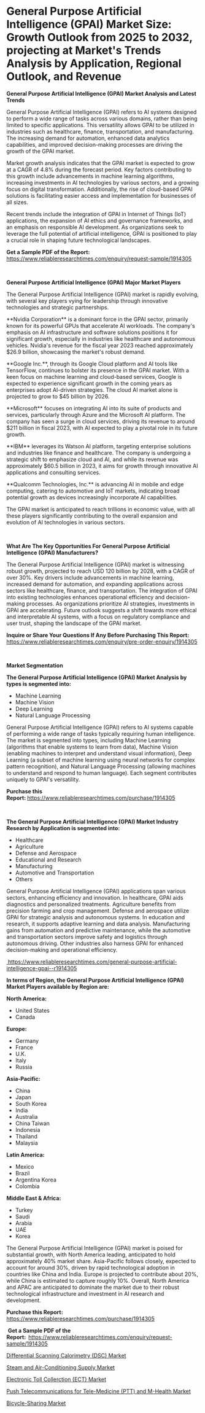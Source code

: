 <p><h1>General Purpose Artificial Intelligence (GPAI) Market Size: Growth Outlook from 2025 to 2032, projecting at Market's Trends Analysis by Application, Regional Outlook, and Revenue</h1></p><p><strong>General Purpose Artificial Intelligence (GPAI) Market Analysis and Latest Trends</strong></p>
<p><p>General Purpose Artificial Intelligence (GPAI) refers to AI systems designed to perform a wide range of tasks across various domains, rather than being limited to specific applications. This versatility allows GPAI to be utilized in industries such as healthcare, finance, transportation, and manufacturing. The increasing demand for automation, enhanced data analytics capabilities, and improved decision-making processes are driving the growth of the GPAI market.</p><p>Market growth analysis indicates that the GPAI market is expected to grow at a CAGR of 4.8% during the forecast period. Key factors contributing to this growth include advancements in machine learning algorithms, increasing investments in AI technologies by various sectors, and a growing focus on digital transformation. Additionally, the rise of cloud-based GPAI solutions is facilitating easier access and implementation for businesses of all sizes.</p><p>Recent trends include the integration of GPAI in Internet of Things (IoT) applications, the expansion of AI ethics and governance frameworks, and an emphasis on responsible AI development. As organizations seek to leverage the full potential of artificial intelligence, GPAI is positioned to play a crucial role in shaping future technological landscapes.</p></p>
<p><strong>Get a Sample PDF of the Report:&nbsp;</strong> <a href="https://www.reliableresearchtimes.com/enquiry/request-sample/1914305?utm_campaign=2196&utm_medium=2&utm_source=Github&utm_content=ia&utm_term=11032025&utm_id=general-purpose-artificial-intelligence-gpai">https://www.reliableresearchtimes.com/enquiry/request-sample/1914305</a></p>
<p>&nbsp;</p>
<p><strong>General Purpose Artificial Intelligence (GPAI) Major Market Players</strong></p>
<p><p>The General Purpose Artificial Intelligence (GPAI) market is rapidly evolving, with several key players vying for leadership through innovative technologies and strategic partnerships.</p><p>**Nvidia Corporation** is a dominant force in the GPAI sector, primarily known for its powerful GPUs that accelerate AI workloads. The company's emphasis on AI infrastructure and software solutions positions it for significant growth, especially in industries like healthcare and autonomous vehicles. Nvidia's revenue for the fiscal year 2023 reached approximately $26.9 billion, showcasing the market's robust demand.</p><p>**Google Inc.**, through its Google Cloud platform and AI tools like TensorFlow, continues to bolster its presence in the GPAI market. With a keen focus on machine learning and cloud-based services, Google is expected to experience significant growth in the coming years as enterprises adopt AI-driven strategies. The cloud AI market alone is projected to grow to $45 billion by 2026.</p><p>**Microsoft** focuses on integrating AI into its suite of products and services, particularly through Azure and the Microsoft AI platform. The company has seen a surge in cloud services, driving its revenue to around $211 billion in fiscal 2023, with AI expected to play a pivotal role in its future growth.</p><p>**IBM** leverages its Watson AI platform, targeting enterprise solutions and industries like finance and healthcare. The company is undergoing a strategic shift to emphasize cloud and AI, and while its revenue was approximately $60.5 billion in 2023, it aims for growth through innovative AI applications and consulting services.</p><p>**Qualcomm Technologies, Inc.** is advancing AI in mobile and edge computing, catering to automotive and IoT markets, indicating broad potential growth as devices increasingly incorporate AI capabilities.</p><p>The GPAI market is anticipated to reach trillions in economic value, with all these players significantly contributing to the overall expansion and evolution of AI technologies in various sectors.</p></p>
<p>&nbsp;</p>
<p><strong>What Are The Key Opportunities For General Purpose Artificial Intelligence (GPAI) Manufacturers?</strong></p>
<p><p>The General Purpose Artificial Intelligence (GPAI) market is witnessing robust growth, projected to reach USD 120 billion by 2028, with a CAGR of over 30%. Key drivers include advancements in machine learning, increased demand for automation, and expanding applications across sectors like healthcare, finance, and transportation. The integration of GPAI into existing technologies enhances operational efficiency and decision-making processes. As organizations prioritize AI strategies, investments in GPAI are accelerating. Future outlook suggests a shift towards more ethical and interpretable AI systems, with a focus on regulatory compliance and user trust, shaping the landscape of the GPAI market.</p></p>
<p><strong>Inquire or Share Your Questions If Any Before Purchasing This Report:</strong> <a href="https://www.reliableresearchtimes.com/enquiry/pre-order-enquiry/1914305?utm_campaign=2196&utm_medium=2&utm_source=Github&utm_content=ia&utm_term=11032025&utm_id=general-purpose-artificial-intelligence-gpai">https://www.reliableresearchtimes.com/enquiry/pre-order-enquiry/1914305</a></p>
<p>&nbsp;</p>
<p><strong>Market Segmentation</strong></p>
<p><strong>The General Purpose Artificial Intelligence (GPAI) Market Analysis by types is segmented into:</strong></p>
<p><ul><li>Machine Learning</li><li>Machine Vision</li><li>Deep Learning</li><li>Natural Language Processing</li></ul></p>
<p><p>General Purpose Artificial Intelligence (GPAI) refers to AI systems capable of performing a wide range of tasks typically requiring human intelligence. The market is segmented into types, including Machine Learning (algorithms that enable systems to learn from data), Machine Vision (enabling machines to interpret and understand visual information), Deep Learning (a subset of machine learning using neural networks for complex pattern recognition), and Natural Language Processing (allowing machines to understand and respond to human language). Each segment contributes uniquely to GPAI's versatility.</p></p>
<p><strong>Purchase this Report:&nbsp;</strong><a href="https://www.reliableresearchtimes.com/purchase/1914305?utm_campaign=2196&utm_medium=2&utm_source=Github&utm_content=ia&utm_term=11032025&utm_id=general-purpose-artificial-intelligence-gpai">https://www.reliableresearchtimes.com/purchase/1914305</a></p>
<p>&nbsp;</p>
<p><strong>The General Purpose Artificial Intelligence (GPAI) Market Industry Research by Application is segmented into:</strong></p>
<p><ul><li>Healthcare</li><li>Agriculture</li><li>Defense and Aerospace</li><li>Educational and Research</li><li>Manufacturing</li><li>Automotive and Transportation</li><li>Others</li></ul></p>
<p><p>General Purpose Artificial Intelligence (GPAI) applications span various sectors, enhancing efficiency and innovation. In healthcare, GPAI aids diagnostics and personalized treatments. Agriculture benefits from precision farming and crop management. Defense and aerospace utilize GPAI for strategic analysis and autonomous systems. In education and research, it supports adaptive learning and data analysis. Manufacturing gains from automation and predictive maintenance, while the automotive and transportation sectors improve safety and logistics through autonomous driving. Other industries also harness GPAI for enhanced decision-making and operational efficiency.</p></p>
<p><a href="https://www.reliableresearchtimes.com/general-purpose-artificial-intelligence-gpai--r1914305?utm_campaign=2196&utm_medium=2&utm_source=Github&utm_content=ia&utm_term=11032025&utm_id=general-purpose-artificial-intelligence-gpai">&nbsp;https://www.reliableresearchtimes.com/general-purpose-artificial-intelligence-gpai--r1914305</a></p>
<p><strong>In terms of Region, the General Purpose Artificial Intelligence (GPAI) Market Players available by Region are:</strong></p>
<p>
    <p> <strong> North America: </strong>
        <ul>
            <li>United States</li>
            <li>Canada</li>
        </ul>
        </p> 
    <p> <strong> Europe: </strong>
        <ul>
            <li>Germany</li>
            <li>France</li>
            <li>U.K.</li>
            <li>Italy</li>
            <li>Russia</li>
        </ul>
        </p> 
    <p> <strong> Asia-Pacific: </strong>
        <ul>
            <li>China</li>
            <li>Japan</li>
            <li>South Korea</li>
            <li>India</li>
            <li>Australia</li>
            <li>China Taiwan</li>
            <li>Indonesia</li>
            <li>Thailand</li>
            <li>Malaysia</li>
        </ul>
        </p> 
    <p> <strong> Latin America: </strong>
        <ul>
            <li>Mexico</li>
            <li>Brazil</li>
            <li>Argentina Korea</li>
            <li>Colombia</li>
        </ul>
        </p> 
    <p> <strong> Middle East & Africa: </strong>
        <ul>
            <li>Turkey</li>
            <li>Saudi</li>
            <li>Arabia</li>
            <li>UAE</li>
            <li>Korea</li>
        </ul>
    </p>
    </p>
<p><p>The General Purpose Artificial Intelligence (GPAI) market is poised for substantial growth, with North America leading, anticipated to hold approximately 40% market share. Asia-Pacific follows closely, expected to account for around 30%, driven by rapid technological adoption in countries like China and India. Europe is projected to contribute about 20%, while China is estimated to capture roughly 10%. Overall, North America and APAC are anticipated to dominate the market due to their robust technological infrastructure and investment in AI research and development.</p></p>
<p><strong>Purchase this Report: </strong><a href="https://www.reliableresearchtimes.com/purchase/1914305?utm_campaign=2196&utm_medium=2&utm_source=Github&utm_content=ia&utm_term=11032025&utm_id=general-purpose-artificial-intelligence-gpai">https://www.reliableresearchtimes.com/purchase/1914305</a></p>
<p>&nbsp;<strong>Get a Sample PDF of the Report:&nbsp;&nbsp;</strong><a href="https://www.reliableresearchtimes.com/enquiry/request-sample/1914305?utm_campaign=2196&utm_medium=2&utm_source=Github&utm_content=ia&utm_term=11032025&utm_id=general-purpose-artificial-intelligence-gpai">https://www.reliableresearchtimes.com/enquiry/request-sample/1914305</a></p>
<p><strong></strong></p>
<p><p><a href="https://github.com/kadutjoelly83/Market-Research-Report-List-1/blob/main/differential-scanning-calorimetry-dsc-market.md?utm_campaign=2196&utm_medium=2&utm_source=Github&utm_content=ia&utm_term=11032025&utm_id=general-purpose-artificial-intelligence-gpai">Differential Scanning Calorimetry (DSC) Market</a></p><p><a href="https://github.com/frodanlert/Market-Research-Report-List-1/blob/main/steam-and-air-conditioning-supply-market.md?utm_campaign=2196&utm_medium=2&utm_source=Github&utm_content=ia&utm_term=11032025&utm_id=general-purpose-artificial-intelligence-gpai">Steam and Air-Conditioning Supply Market</a></p><p><a href="https://github.com/snaikraso/Market-Research-Report-List-1/blob/main/electronic-toll-collerction-ect-market.md?utm_campaign=2196&utm_medium=2&utm_source=Github&utm_content=ia&utm_term=11032025&utm_id=general-purpose-artificial-intelligence-gpai">Electronic Toll Collerction (ECT) Market</a></p><p><a href="https://github.com/shimweummul/Market-Research-Report-List-1/blob/main/push-telecommunications-for-tele-medicine-ptt-and-m-health-market.md?utm_campaign=2196&utm_medium=2&utm_source=Github&utm_content=ia&utm_term=11032025&utm_id=general-purpose-artificial-intelligence-gpai">Push Telecommunications for Tele-Medicine (PTT) and M-Health Market</a></p><p><a href="https://github.com/iperitvik8/Market-Research-Report-List-1/blob/main/bicycle-sharing-market.md?utm_campaign=2196&utm_medium=2&utm_source=Github&utm_content=ia&utm_term=11032025&utm_id=general-purpose-artificial-intelligence-gpai">Bicycle-Sharing Market</a></p></p>